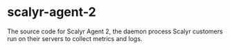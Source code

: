 scalyr-agent-2
==============

The source code for Scalyr Agent 2, the daemon process Scalyr customers run on their servers to collect metrics and logs.
